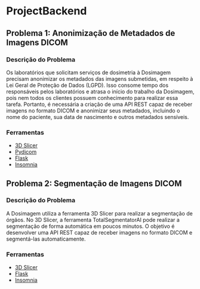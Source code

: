 # ProjectBackend

## Problema 1: Anonimização de Metadados de Imagens DICOM

### Descrição do Problema

Os laboratórios que solicitam serviços de dosimetria à Dosimagem precisam anonimizar os metadados das imagens submetidas, em respeito à Lei Geral de Proteção de Dados (LGPD). Isso consome tempo dos responsáveis pelos laboratórios e atrasa o início do trabalho da Dosimagem, pois nem todos os clientes possuem conhecimento para realizar essa tarefa. Portanto, é necessária a criação de uma API REST capaz de receber imagens no formato DICOM e anonimizar seus metadados, incluindo o nome do paciente, sua data de nascimento e outros metadados sensíveis.

### Ferramentas

- [3D Slicer](https://download.slicer.org/)
- [Pydicom](https://pydicom.github.io/)
- [Flask](https://flask.palletsprojects.com/)
- [Insomnia](https://insomnia.rest/)

## Problema 2: Segmentação de Imagens DICOM

### Descrição do Problema

A Dosimagem utiliza a ferramenta 3D Slicer para realizar a segmentação de órgãos. No 3D Slicer, a ferramenta TotalSegmentatorAI pode realizar a segmentação de forma automática em poucos minutos. O objetivo é desenvolver uma API REST capaz de receber imagens no formato DICOM e segmentá-las automaticamente.

### Ferramentas

- [3D Slicer](https://download.slicer.org/)
- [Flask](https://flask.palletsprojects.com/)
- [Insomnia](https://insomnia.rest/)

